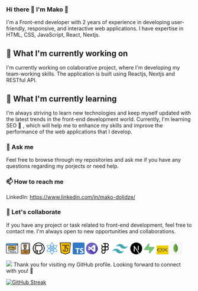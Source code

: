 

### Hi there 👋  I'm Mako 👋

I'm a  Front-end developer with 2 years of experience in developing user-friendly, responsive, and interactive web applications. I have expertise in HTML, CSS, JavaScript, React, Nextjs.

## 🔭 What I'm currently working on

I'm currently working on colaborative project, where I'm developing my team-working skills. The application is built using Reactjs, Nextjs and RESTful API.

## 🌱 What I'm currently learning

I'm always striving to learn new technologies and keep myself updated with the latest trends in the front-end development world. Currently, I'm learning SEO 🔎 , which will help me to enhance my skills and improve the performance of the web applications that I develop.

### 💬 Ask me

Feel free to browse through my repositories and ask me if you have any questions regarding my porjects or need help.


### 📫 How to reach me

LinkedIn: https://www.linkedin.com/in/mako-dolidze/


### 🤝 Let's collaborate
If you have any project or task related to front-end development, feel free to contact me. I'm always open to new opportunities and collaborations.



![html](/logos/html.png)   ![css](/logos/css-file.png)   ![github](/logos/github.png)   ![react](/logos/atom.png)  ![js](/logos/java-script.png)   ![ts](logos/typescript.png)   ![vs](logos/visual-studio.png)  ![figma](/logos/figma.png)![tailwindbig](/logos/tailwindlit.png) ![nextjs](/logos/nextjs.png) ![supabase](/logos/supabase.png) ![express](/logos/expressjs.jpg) ![mongodb](/logos/mongo.jpg) 

![](https://komarev.com/ghpvc/?username=MakoDoli&color=yellow&label=Hello+to+all)  Thank you for visiting my GitHub profile. 
Looking forward to connect with you! 🌟

[![GitHub Streak](https://streak-stats.demolab.com/?user=MakoDoli)](https://git.io/streak-stats)









